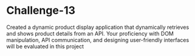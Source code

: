 # Challenge-13
 Created a dynamic product display application that dynamically retrieves and shows product details from an API. Your proficiency with DOM manipulation, API communication, and designing user-friendly interfaces will be evaluated in this project
